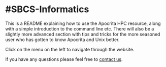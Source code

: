 #SBCS-Informatics
=======

This is a README explaining how to use the Apocrita HPC resource, along with a simple introduction to the command line etc. There will also be a slightly more advanced section with tips and tricks for the more seasoned user who has gotten to know Apocrita and Unix better.

Click on the menu on the left to navigate through the website.

If you have any questions please feel free to [contact us](3_0_contact.md). 

